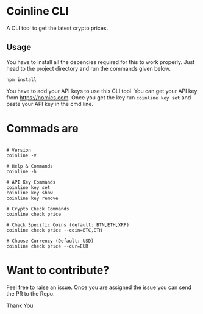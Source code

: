 # Coinline CLI
A CLI tool to get the latest crypto prices. 

## Usage

You have to install all the depencies required for this to work properly. Just head to the project directory and run the commands given below. 

```
npm install
```

You have to add your API keys to use this CLI tool. You can get your API key from https://nomics.com. Once you get the key run `coinline key set` and paste your API key in the cmd line. 


# Commads are 

```

# Version
coinline -V

# Help & Commands
coinline -h

# API Key Commands
coinline key set
coinline key show
coinline key remove

# Crypto Check Commands
coinline check price

# Check Specific Coins (default: BTN,ETH,XRP)
coinline check price --coin=BTC,ETH

# Choose Currency (Default: USD)
coinline check price --cur=EUR

```

# Want to contribute?

Feel free to raise an issue. Once you are assigned the issue you can send the PR to the Repo. 

Thank You